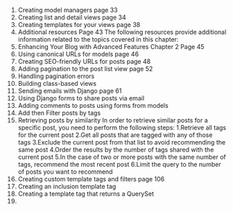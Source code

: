 1. Creating model managers page 33
2. Creating list and detail views page 34
3. Creating templates for your views page 38
4. Additional resources Page 43
   The following resources provide additional information related to the topics covered in this chapter:
5. Enhancing Your Blog with Advanced Features
   Chapter 2 Page 45
6. Using canonical URLs for models page 46
7. Creating SEO-friendly URLs for posts page 48
8. Adding pagination to the post list view page 52
9. Handling pagination errors
10. Building class-based views
11. Sending emails with Django page 61  
12. Using Django forms to share posts via email
13. Adding comments to posts using forms from models
14. Add then Filter posts by tags 
15. Retrieving posts by similarity
In order to retrieve similar posts for a specific post, you need to perform the following steps:
1.Retrieve all tags for the current post
2.Get all posts that are tagged with any of those tags
3.Exclude the current post from that list to avoid recommending the same post
4.Order the results by the number of tags shared with the current post
5.In the case of two or more posts with the same number of tags, recommend the most recent post
6.Limit the query to the number of posts you want to recommend
16. Creating custom template tags and filters page 106
17. Creating an inclusion template tag
18. Creating a template tag that returns a QuerySet
19. 